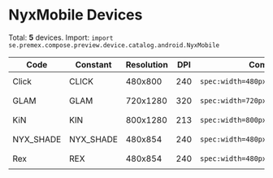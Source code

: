 # NyxMobile Devices

Total: **5** devices. Import: `import se.premex.compose.preview.device.catalog.android.NyxMobile`

| Code | Constant | Resolution | DPI | Compose Spec | Preview Usage |
|------|----------|------------|-----|-------------|---------------|
| Click | CLICK | 480x800 | 240 | `spec:width=480px,height=800px,dpi=240` | `@Preview(device = NyxMobile.CLICK)` |
| GLAM | GLAM | 720x1280 | 320 | `spec:width=720px,height=1280px,dpi=320` | `@Preview(device = NyxMobile.GLAM)` |
| KiN | KIN | 800x1280 | 213 | `spec:width=800px,height=1280px,dpi=213` | `@Preview(device = NyxMobile.KIN)` |
| NYX_SHADE | NYX_SHADE | 480x854 | 240 | `spec:width=480px,height=854px,dpi=240` | `@Preview(device = NyxMobile.NYX_SHADE)` |
| Rex | REX | 480x854 | 240 | `spec:width=480px,height=854px,dpi=240` | `@Preview(device = NyxMobile.REX)` |

<!-- Generated automatically. Do not edit manually. -->
